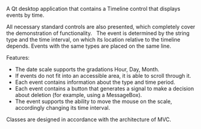 A Qt desktop application that contains a Timeline control that displays events by time.

All necessary standard controls are also presented, which completely cover the demonstration of functionality.
 
The event is determined by the string type and the time interval, on which its location relative to the timeline depends.
Events with the same types are placed on the same line.

Features:
- The date scale supports the gradations Hour, Day, Month.
- If events do not fit into an accessible area, it is able to scroll through it.
- Each event contains information about the type and time period.
- Each event contains a button that generates a signal to make a decision about deletion (for example, using a MessageBox).
- The event supports the ability to move the mouse on the scale, accordingly changing its time interval.

Classes are designed in accordance with the architecture of MVC.

